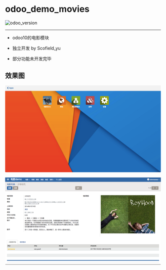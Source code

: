 # odoo_demo_movies

![odoo_version](https://img.shields.io/badge/odoo-10.0-875A7B.svg)

---

- odoo10的电影模块

- 独立开发 by Scofield_yu

- 部分功能未开发完毕

## 效果图
![网站导航](snip/snip_2.png)


![电影详情](snip/snip_1.png)


